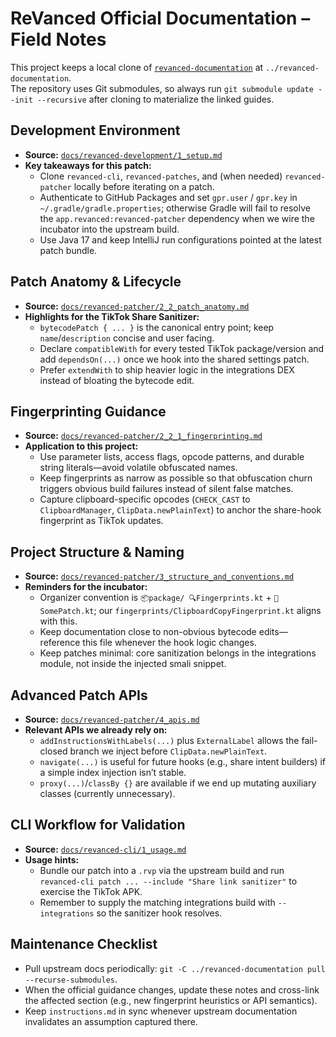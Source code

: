 # ReVanced Official Documentation – Field Notes

This project keeps a local clone of [`revanced-documentation`](https://github.com/ReVanced/revanced-documentation) at `../revanced-documentation`.  
The repository uses Git submodules, so always run `git submodule update --init --recursive` after cloning to materialize the linked guides.

## Development Environment
- **Source:** [`docs/revanced-development/1_setup.md`](https://github.com/ReVanced/revanced-documentation/blob/main/docs/revanced-development/1_setup.md)  
- **Key takeaways for this patch:**
  - Clone `revanced-cli`, `revanced-patches`, and (when needed) `revanced-patcher` locally before iterating on a patch.
  - Authenticate to GitHub Packages and set `gpr.user` / `gpr.key` in `~/.gradle/gradle.properties`; otherwise Gradle will fail to resolve the `app.revanced:revanced-patcher` dependency when we wire the incubator into the upstream build.
  - Use Java 17 and keep IntelliJ run configurations pointed at the latest patch bundle.

## Patch Anatomy & Lifecycle
- **Source:** [`docs/revanced-patcher/2_2_patch_anatomy.md`](https://github.com/ReVanced/revanced-documentation/blob/main/docs/revanced-patcher/2_2_patch_anatomy.md)  
- **Highlights for the TikTok Share Sanitizer:**
  - `bytecodePatch { ... }` is the canonical entry point; keep `name`/`description` concise and user facing.
  - Declare `compatibleWith` for every tested TikTok package/version and add `dependsOn(...)` once we hook into the shared settings patch.
  - Prefer `extendWith` to ship heavier logic in the integrations DEX instead of bloating the bytecode edit.

## Fingerprinting Guidance
- **Source:** [`docs/revanced-patcher/2_2_1_fingerprinting.md`](https://github.com/ReVanced/revanced-documentation/blob/main/docs/revanced-patcher/2_2_1_fingerprinting.md)  
- **Application to this project:**
  - Use parameter lists, access flags, opcode patterns, and durable string literals—avoid volatile obfuscated names.
  - Keep fingerprints as narrow as possible so that obfuscation churn triggers obvious build failures instead of silent false matches.
  - Capture clipboard-specific opcodes (`CHECK_CAST` to `ClipboardManager`, `ClipData.newPlainText`) to anchor the share-hook fingerprint as TikTok updates.

## Project Structure & Naming
- **Source:** [`docs/revanced-patcher/3_structure_and_conventions.md`](https://github.com/ReVanced/revanced-documentation/blob/main/docs/revanced-patcher/3_structure_and_conventions.md)  
- **Reminders for the incubator:**
  - Organizer convention is `📦package/ 🔍Fingerprints.kt` + `🧩SomePatch.kt`; our `fingerprints/ClipboardCopyFingerprint.kt` aligns with this.
  - Keep documentation close to non-obvious bytecode edits—reference this file whenever the hook logic changes.
  - Keep patches minimal: core sanitization belongs in the integrations module, not inside the injected smali snippet.

## Advanced Patch APIs
- **Source:** [`docs/revanced-patcher/4_apis.md`](https://github.com/ReVanced/revanced-documentation/blob/main/docs/revanced-patcher/4_apis.md)  
- **Relevant APIs we already rely on:**
  - `addInstructionsWithLabels(...)` plus `ExternalLabel` allows the fail-closed branch we inject before `ClipData.newPlainText`.
  - `navigate(...)` is useful for future hooks (e.g., share intent builders) if a simple index injection isn’t stable.
  - `proxy(...)`/`classBy {}` are available if we end up mutating auxiliary classes (currently unnecessary).

## CLI Workflow for Validation
- **Source:** [`docs/revanced-cli/1_usage.md`](https://github.com/ReVanced/revanced-documentation/blob/main/docs/revanced-cli/1_usage.md)  
- **Usage hints:**
  - Bundle our patch into a `.rvp` via the upstream build and run `revanced-cli patch ... --include "Share link sanitizer"` to exercise the TikTok APK.
  - Remember to supply the matching integrations build with `--integrations` so the sanitizer hook resolves.

## Maintenance Checklist
- Pull upstream docs periodically: `git -C ../revanced-documentation pull --recurse-submodules`.
- When the official guidance changes, update these notes and cross-link the affected section (e.g., new fingerprint heuristics or API semantics).
- Keep `instructions.md` in sync whenever upstream documentation invalidates an assumption captured there.

